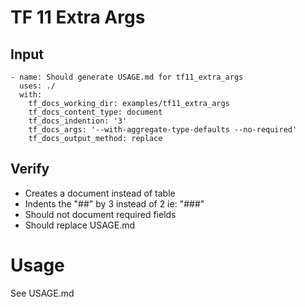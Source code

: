 # TF 11 Extra Args

## Input
```
- name: Should generate USAGE.md for tf11_extra_args
  uses: ./
  with:
    tf_docs_working_dir: examples/tf11_extra_args
    tf_docs_content_type: document
    tf_docs_indention: '3'
    tf_docs_args: '--with-aggregate-type-defaults --no-required'
    tf_docs_output_method: replace
```

## Verify
- Creates a document instead of table
- Indents the "##" by 3 instead of 2 ie: "###"
- Should not document required fields
- Should replace USAGE.md

# Usage
See USAGE.md
